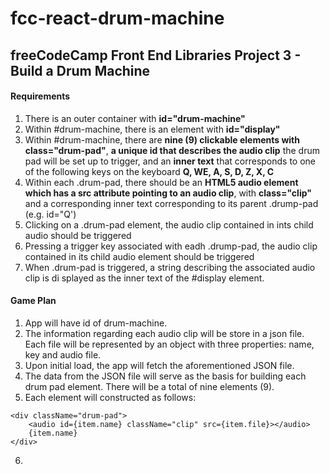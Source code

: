 # fcc-react-drum-machine
## freeCodeCamp Front End Libraries Project 3 - Build a Drum Machine

#### Requirements
1. There is an outer container with **id="drum-machine"**
2. Within #drum-machine, there is an element with **id="display"**
3. Within #drum-machine, there are **nine (9) clickable elements with class="drum-pad"**, 
**a unique id that describes the audio clip** the drum pad will be set up to trigger, and
an **inner text** that corresponds to one of the following keys on the keyboard **Q, WE, A, S, D, Z, X, C**
4. Within each .drum-pad, there should be an **HTML5 audio element which has a 
src attribute pointing to an audio clip**, with **class="clip"** and a corresponding
inner text corresponding to its parent .drump-pad (e.g. id="Q')
5. Clicking on a .drum-pad element, the audio clip contained in ints child audio
should be triggered
6. Pressing a trigger key associated with eadh .drump-pad, the audio clip contained
in its child audio element should be triggered
7. When .drum-pad is triggered, a string describing the associated audio clip is di
splayed as the inner text of the #display element.

#### Game Plan
1. App will have id of drum-machine.
2. The information regarding each audio clip will be store in a json file. Each file will be represented by an object with three properties: name, key and audio file.
3. Upon initial load, the app will fetch the aforementioned JSON file.
4. The data from the JSON file will serve as the basis for building each drum pad element. There will be a total of nine elements (9).
5. Each element will constructed as follows:
```
<div className="drum-pad">
    <audio id={item.name} className="clip" src={item.file}></audio>
    {item.name}
</div>
```
6. 